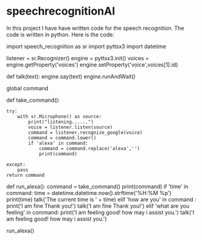 # speechrecognitionAI
In this project I have have written code for the speech recognition.
The code is written in python.
Here is the code:

import speech_recognition as sr
import pyttsx3
import datetime

listener = sr.Recognizer()
engine = pyttsx3.init()
voices = engine.getProperty('voices')
engine.setProperty('voice',voices[1].id)

def talk(text):
    engine.say(text)
    engine.runAndWait()

global command

def take_command():
    
    try:
        with sr.Microphone() as source:
            print("listening......")
            voice = listener.listen(source)
            command = listener.recognize_google(voice)
            command = command.lower()
            if 'alexa' in command:
                command = command.replace('alexa','')
                print(command)
                
    except:
        pass
    return command

def run_alexa():
    command = take_command()
    print(command)
    if 'time' in command:
        time = datetime.datetime.now().strftime('%H:%M %p')
        print(time)
        talk('The current time is ' + time)
    elif 'how are you' in command :
        print('I am fine Thank you!')
        talk('I am fine Thank you!')
    elif 'what are you feeling' in command:
        print('I am feeling good! how may i assist you.')
        talk('I am feeling good! how may i assist you.')
    
run_alexa()

